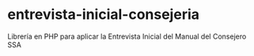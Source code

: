# entrevista-inicial-consejeria
Librería en PHP para aplicar la Entrevista Inicial del Manual del Consejero SSA
